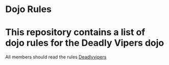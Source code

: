 Dojo Rules
==========

# This repository contains a list of dojo rules for the Deadly Vipers dojo
All members should read the rules
[Deadlyvipers](https://github.com/deadlyvipers)

